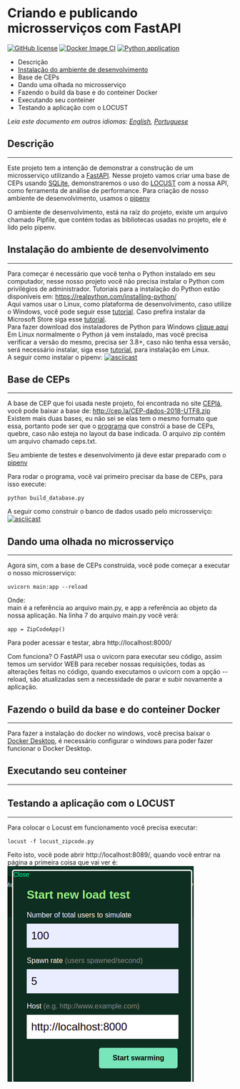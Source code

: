 # Criando e publicando microsserviços com FastAPI

[![GitHub license](https://img.shields.io/github/license/Naereen/StrapDown.js.svg)](https://github.com/llrocha/flisol21/blob/main/LICENSE)
[![Docker Image CI](https://github.com/llrocha/flisol21/actions/workflows/docker-image.yml/badge.svg)](https://github.com/llrocha/flisol21/actions/workflows/docker-image.yml)
[![Python application](https://github.com/llrocha/flisol21/actions/workflows/python-app.yml/badge.svg)](https://github.com/llrocha/flisol21/actions/workflows/python-app.yml)

- Descrição
- [Instalação do ambiente de desenvolvimento](#envinstall)
- Base de CEPs
- Dando uma olhada no microsserviço
- Fazendo o build da base e do conteiner Docker
- Executando seu conteiner
- Testando a aplicação com o LOCUST

*Leia este documento em outros idiomas: [English](README.md), [Portuguese](README.pt_BR.md)*

## Descrição
---
Este projeto tem a intenção de demonstrar a construção de um microsserviço utilizando a [FastAPI](https://fastapi.tiangolo.com/). Nesse projeto vamos criar uma base de CEPs usando [SQLite](https://sqlite.org/index.html), demonstraremos o uso do [LOCUST](https://locust.io/) com a nossa API, como ferramenta de análise de performance.
Para criação de nosso ambiente de desenvolvimento, usamos o [pipenv](https://pipenv.pypa.io/en/latest/)

O ambiente de desenvolvimento, está na raíz do projeto, existe um arquivo chamado Pipfile, que contém todas as bibliotecas usadas no projeto, ele é lido pelo pipenv.


## <a name="envinstall"></a>Instalação do ambiente de desenvolvimento
---
Para começar é necessário que você tenha o Python instalado em seu computador, nesse nosso projeto você não precisa instalar o Python com privilégios de administrador. Tutoriais para a instalação do Python estão disponíveis em: https://realpython.com/installing-python/<br>
Aqui vamos usar o Linux, como plataforma de desenvolvimento, caso utilize o Windows, você pode seguir esse [tutorial](https://realpython.com/installing-python/#how-to-install-from-the-full-installer). Caso prefira instalar da Microsoft Store siga esse [tutorial](https://realpython.com/installing-python/#how-to-install-from-the-microsoft-store).<br>
Para fazer download dos instaladores de Python para Windows [clique aqui](https://www.python.org/downloads/windows/)<br>
Em Linux normalmente o Python já vem instalado, mas você precisa verificar a versão do mesmo, precisa ser 3.8+, caso não tenha essa versão, será necessário instalar, siga esse [tutorial](https://realpython.com/installing-python/#how-to-install-python-on-linux), para instalação em Linux.<br>
A seguir como instalar o pipenv:
[![asciicast](https://asciinema.org/a/EpuDUUwfmis2D2x5SPFD6HrsQ.svg)](https://asciinema.org/a/EpuDUUwfmis2D2x5SPFD6HrsQ)



## Base de CEPs
---
A base de CEP que foi usada neste projeto, foi encontrada no site [CEPlá](http://cep.la/), você pode baixar a base de: http://cep.la/CEP-dados-2018-UTF8.zip<br>
Existem mais duas bases, eu não sei se elas tem o mesmo formato que essa, portanto pode ser que o [programa](build_database.py) que constrói a base de CEPs, quebre, caso não esteja no layout da base indicada. O arquivo zip contém um arquivo chamado ceps.txt.

Seu ambiente de testes e desenvolvimento já deve estar preparado com o [pipenv](#envinstall)

Para rodar o programa, você vai primeiro precisar da base de CEPs, para isso execute:
```
python build_database.py
```

A seguir como construir o banco de dados usado pelo microsserviço:
[![asciicast](https://asciinema.org/a/x5wIUeHtHpSUBr8jAHDtDTmcS.svg)](https://asciinema.org/a/x5wIUeHtHpSUBr8jAHDtDTmcS)


## Dando uma olhada no microsserviço
---

Agora sim, com a base de CEPs construida, você pode começar a executar o nosso microsserviço:
```
uvicorn main:app --reload
```
Onde:<br> main é a referência ao arquivo main.py, e app a referência ao objeto da nossa aplicação. Na linha 7 do arquivo main.py você verá:
```
app = ZipCodeApp()
```

Para poder acessar e testar, abra http://localhost:8000/

Com funciona? O FastAPI usa o uvicorn para executar seu código, assim temos um servidor WEB para receber nossas requisições, todas as alterações feitas no código, quando executamos o uvicorn com a opção --reload, são atualizadas sem a necessidade de parar e subir novamente a aplicação.




## Fazendo o build da base e do conteiner Docker
---
Para fazer a instalação do docker no windows, você precisa baixar o [Docker Desktop](https://docs.docker.com/docker-for-windows/install/), é necessário configurar o windows para poder fazer funcionar o Docker Desktop.


## Executando seu conteiner
---


## Testando a aplicação com o LOCUST
---
Para colocar o Locust em funcionamento você precisa executar:
```
locust -f locust_zipcode.py
```

Feito isto, você pode abrir http://localhost:8089/, quando você entrar na página a primeira coisa que vai ver é:<br>
![locust](images/locust.png)